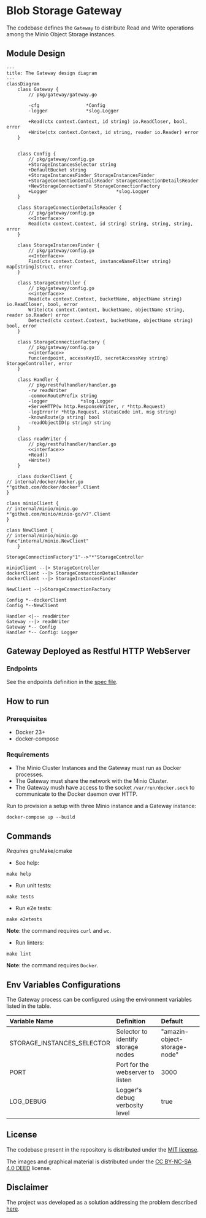 # Blob Storage Gateway

The codebase defines the `Gateway` to distribute Read and Write operations among the Minio Object Storage instances.

## Module Design

```mermaid
---
title: The Gateway design diagram
---
classDiagram
    class Gateway {
        // pkg/gateway/gateway.go

        -cfg                 *Config
        -logger              *slog.Logger

        +Read(ctx context.Context, id string) io.ReadCloser, bool, error
        +Write(ctx context.Context, id string, reader io.Reader) error
    }


    class Config {
        // pkg/gateway/config.go
        +StorageInstancesSelector string
        +DefaultBucket string
        +StorageInstancesFinder StorageInstancesFinder
        +StorageConnectionDetailsReader StorageConnectionDetailsReader
        +NewStorageConnectionFn StorageConnectionFactory
        +Logger                         *slog.Logger
    }

    class StorageConnectionDetailsReader {
        // pkg/gateway/config.go
        <<Interface>>
        Read(ctx context.Context, id string) string, string, string, error
    }

    class StorageInstancesFinder {
        // pkg/gateway/config.go
        <<Interface>>
        Find(ctx context.Context, instanceNameFilter string) map[string]struct, error
    }

    class StorageController {
        // pkg/gateway/config.go
        <<interface>>
        Read(ctx context.Context, bucketName, objectName string) io.ReadCloser, bool, error
        Write(ctx context.Context, bucketName, objectName string, reader io.Reader) error
        Detected(ctx context.Context, bucketName, objectName string) bool, error
    }

    class StorageConnectionFactory {
        // pkg/gateway/config.go
        <<interface>>
        func(endpoint, accessKeyID, secretAccessKey string) StorageController, error
    }

    class Handler {
        // pkg/restfulhandler/handler.go
        -rw readWriter
        -commonRoutePrefix string
        -logger            *slog.Logger
        +ServeHTTP(w http.ResponseWriter, r *http.Request)
        -logError(r *http.Request, statusCode int, msg string)
        -knownRoute(p string) bool
        -readObjectID(p string) string
    }

    class readWriter {
        // pkg/restfulhandler/handler.go
        <<interface>>
        +Read()
        +Write()
    }

    class dockerClient {
// internal/docker/docker.go
*"github.com/docker/docker".Client
}

class minioClient {
// internal/minio/minio.go
*"github.com/minio/minio-go/v7".Client
}

class NewClient {
// internal/minio/minio.go
func"internal/minio.NewClient"
    }

StorageConnectionFactory"1"-->"*"StorageController

minioClient --|> StorageController
dockerClient --|> StorageConnectionDetailsReader
dockerClient --|> StorageInstancesFinder

NewClient --|>StorageConnectionFactory

Config *--dockerClient
Config *--NewClient

Handler <|-- readWriter
Gateway --|> readWriter
Gateway *-- Config
Handler *-- Config: Logger
```

## Gateway Deployed as Restful HTTP WebServer

### Endpoints

See the endpoints definition in the [spec file](pkg/restfulhandler/apispec.yaml).

## How to run

### Prerequisites

- Docker 23+
- docker-compose

### Requirements

- The Minio Cluster Instances and the Gateway must run as Docker processes.
- The Gateway must share the network with the Minio Cluster.
- The Gateway mush have access to the socket `/var/run/docker.sock` to communicate to the Docker daemon over HTTP.

Run to provision a setup with three Minio instance and a Gateway instance:

```
docker-compose up --build
```

## Commands

_Requires_ gnuMake/cmake

- See help:

```commandline
make help
```

- Run unit tests:

```commandline
make tests
```

- Run e2e tests:

```commandline
make e2etests
```

**Note**: the command requires `curl` and `wc`.

- Run linters:

```commandline
make lint
```

**Note**: the command requires `Docker`.

## Env Variables Configurations

The Gateway process can be configured using the environment variables listed in the table.

| Variable Name              | Definition                         | Default                      |
|:---------------------------|:-----------------------------------|:-----------------------------|
| STORAGE_INSTANCES_SELECTOR | Selector to identify storage nodes | "amazin-object-storage-node" |
| PORT                       | Port for the webserver to listen   | 3000                         |
| LOG_DEBUG                  | Logger's debug verbosity level     | true                         |

## License

The codebase present in the repository is distributed under the [MIT license](LICENSE).

The images and graphical material is distributed under
the [CC BY-NC-SA 4.0 DEED](https://creativecommons.org/licenses/by-nc-sa/4.0/) license.

## Disclaimer

The project was developed as a solution addressing the problem
described [here](https://github.com/spacelift-io/homework-object-storage).
